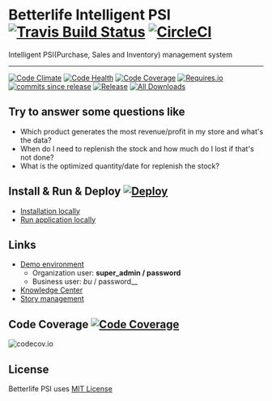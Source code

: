 
# Betterlife Intelligent PSI [![Travis Build Status](https://img.shields.io/travis/betterlife/psi.svg?label=Travis&style=flat-square)](https://travis-ci.org/betterlife/psi) [![CircleCI](https://img.shields.io/circleci/project/github/betterlife/psi.svg?label=CircleCI&style=flat-square)](https://circleci.com/gh/betterlife/psi)

Intelligent PSI(Purchase, Sales and Inventory) management system

----
[![Code Climate](https://img.shields.io/codeclimate/github/betterlife/psi.svg?label=Grade&style=flat-square)]()
[![Code Health](https://landscape.io/github/betterlife/psi/master/landscape.svg?style=flat-square)](https://landscape.io/github/betterlife/psi/master)
[![Code Coverage](https://img.shields.io/codeclimate/coverage/github/betterlife/psi.svg?style=flat-square)](https://codeclimate.com/github/betterlife/psi)
[![Requires.io](https://img.shields.io/requires/github/betterlife/psi.svg?style=flat-square)](https://requires.io/github/betterlife/psi/requirements/?branch=master)
[![commits since release](https://img.shields.io/github/commits-since/betterlife/psi/V0.6.5.svg?style=flat-square)](http://github.com/betterlife/psi/releases)
[![Release](https://img.shields.io/github/release/betterlife/psi.svg?style=flat-square)](http://github.com/betterlife/psi/releases) 
[![All Downloads](https://img.shields.io/github/downloads/betterlife/psi/total.svg?label=Downlaods&style=flat-square)](http://github.com/betterlife/psi/releases)

## Try to answer some questions like

  - Which product generates the most revenue/profit in my store and what's the data?
  - When do I need to replenish the stock and how much do I lost if that's not done?
  - What is the optimized quantity/date for replenish the stock?
  
## Install & Run & Deploy  [![Deploy](https://www.herokucdn.com/deploy/button.svg)](https://heroku.com/deploy) 

  -  [Installation locally](https://github.com/betterlife/psi/wiki/Installation)
  -  [Run application locally](https://github.com/betterlife/psi/wiki/Run-the-application)  

## Links

  - [Demo environment](https://psi-dev.herokuapp.com/)
    - Organization user: __super_admin / password__
    - Business user: _bu_ / password__
  - [Knowledge Center](https://github.com/betterlife/psi/wiki)    
  - [Story management](https://betterlife.atlassian.net)
  

## Code Coverage [![Code Coverage](https://img.shields.io/codecov/c/github/betterlife/psi.svg?label=Coverage&style=flat-square)](http://codecov.io/github/betterlife/psi?branch=master)

![codecov.io](http://codecov.io/github/betterlife/psi/branch.svg?branch=master)

## License    
Betterlife PSI uses [MIT License](https://github.com/betterlife/flask-psi/blob/master/LICENSE)

